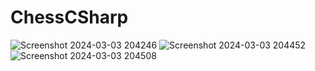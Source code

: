 # ChessCSharp
![Screenshot 2024-03-03 204246](https://github.com/lucilfer1111/ChessCSharp/assets/125348532/d2da2930-e212-41f8-b366-951d671d6d17)
![Screenshot 2024-03-03 204452](https://github.com/lucilfer1111/ChessCSharp/assets/125348532/88169574-27e7-45b0-9f42-0eb1ee3656ee)
![Screenshot 2024-03-03 204508](https://github.com/lucilfer1111/ChessCSharp/assets/125348532/e882cda0-b5a8-4203-b5cb-ae8f76668517)
